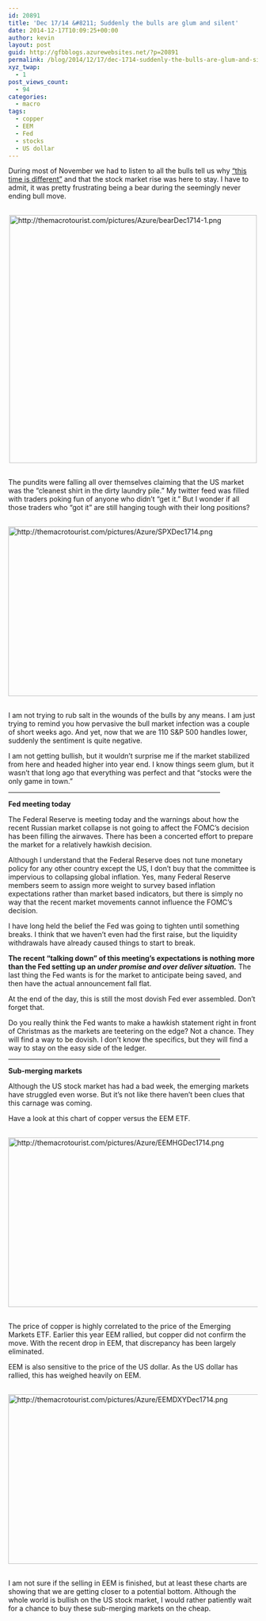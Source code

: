 ```yaml
---
id: 20891
title: 'Dec 17/14 &#8211; Suddenly the bulls are glum and silent'
date: 2014-12-17T10:09:25+00:00
author: kevin
layout: post
guid: http://gfbblogs.azurewebsites.net/?p=20891
permalink: /blog/2014/12/17/dec-1714-suddenly-the-bulls-are-glum-and-silent/
xyz_twap:
  - 1
post_views_count:
  - 94
categories:
  - macro
tags:
  - copper
  - EEM
  - Fed
  - stocks
  - US dollar
---
```

During most of November we had to listen to all the bulls tell us why [&#8220;this time is different&#8221;](http://themacrotourist.com/pictures/Azure/crashDec1114.png) and that the stock market rise was here to stay. I have to admit, it was pretty frustrating being a bear during the seemingly never ending bull move.


  <img src="http://themacrotourist.com/pictures/Azure/bearDec1714-1.png" style="margin:30px auto;display:block;" alt="http://themacrotourist.com/pictures/Azure/bearDec1714-1.png" width="500" height="500">

The pundits were falling all over themselves claiming that the US market was the &#8220;cleanest shirt in the dirty laundry pile.&#8221; My twitter feed was filled with traders poking fun of anyone who didn&#8217;t &#8220;get it.&#8221; But I wonder if all those traders who &#8220;got it&#8221; are still hanging tough with their long positions? 


  <img src="http://themacrotourist.com/pictures/Azure/SPXDec1714.png" style="margin:30px auto;display:block;" alt="http://themacrotourist.com/pictures/Azure/SPXDec1714.png" width="600" height="342">

I am not trying to rub salt in the wounds of the bulls by any means. I am just trying to remind you how pervasive the bull market infection was a couple of short weeks ago. And yet, now that we are 110 S&P 500 handles lower, suddenly the sentiment is quite negative. 

I am not getting bullish, but it wouldn&#8217;t surprise me if the market stabilized from here and headed higher into year end. I know things seem glum, but it wasn&#8217;t that long ago that everything was perfect and that &#8220;stocks were the only game in town.&#8221;

<hr size="3" width="85%" />

**Fed meeting today**

The Federal Reserve is meeting today and the warnings about how the recent Russian market collapse is not going to affect the FOMC&#8217;s decision has been filling the airwaves. There has been a concerted effort to prepare the market for a relatively hawkish decision. 

Although I understand that the Federal Reserve does not tune monetary policy for any other country except the US, I don&#8217;t buy that the committee is impervious to collapsing global inflation. Yes, many Federal Reserve members seem to assign more weight to survey based inflation expectations rather than market based indicators, but there is simply no way that the recent market movements cannot influence the FOMC&#8217;s decision. 

I have long held the belief the Fed was going to tighten until something breaks. I think that we haven&#8217;t even had the first raise, but the liquidity withdrawals have already caused things to start to break. 

**The recent &#8220;talking down&#8221; of this meeting&#8217;s expectations is nothing more than the Fed setting up an _under promise and over deliver situation._** The last thing the Fed wants is for the market to anticipate being saved, and then have the actual announcement fall flat. 

At the end of the day, this is still the most dovish Fed ever assembled. Don&#8217;t forget that. 

Do you really think the Fed wants to make a hawkish statement right in front of Christmas as the markets are teetering on the edge? Not a chance. They will find a way to be dovish. I don&#8217;t know the specifics, but they will find a way to stay on the easy side of the ledger.

<hr size="3" width="85%" />

**Sub-merging markets**

Although the US stock market has had a bad week, the emerging markets have struggled even worse. But it&#8217;s not like there haven&#8217;t been clues that this carnage was coming.

Have a look at this chart of copper versus the EEM ETF.


  <img src="http://themacrotourist.com/pictures/Azure/EEMHGDec1714.png" style="margin:30px auto;display:block;" alt="http://themacrotourist.com/pictures/Azure/EEMHGDec1714.png" width="600" height="342">

The price of copper is highly correlated to the price of the Emerging Markets ETF. Earlier this year EEM rallied, but copper did not confirm the move. With the recent drop in EEM, that discrepancy has been largely eliminated.

EEM is also sensitive to the price of the US dollar. As the US dollar has rallied, this has weighed heavily on EEM.


  <img src="http://themacrotourist.com/pictures/Azure/EEMDXYDec1714.png" style="margin:30px auto;display:block;" alt="http://themacrotourist.com/pictures/Azure/EEMDXYDec1714.png" width="600" height="342">

I am not sure if the selling in EEM is finished, but at least these charts are showing that we are getting closer to a potential bottom. Although the whole world is bullish on the US stock market, I would rather patiently wait for a chance to buy these sub-merging markets on the cheap.